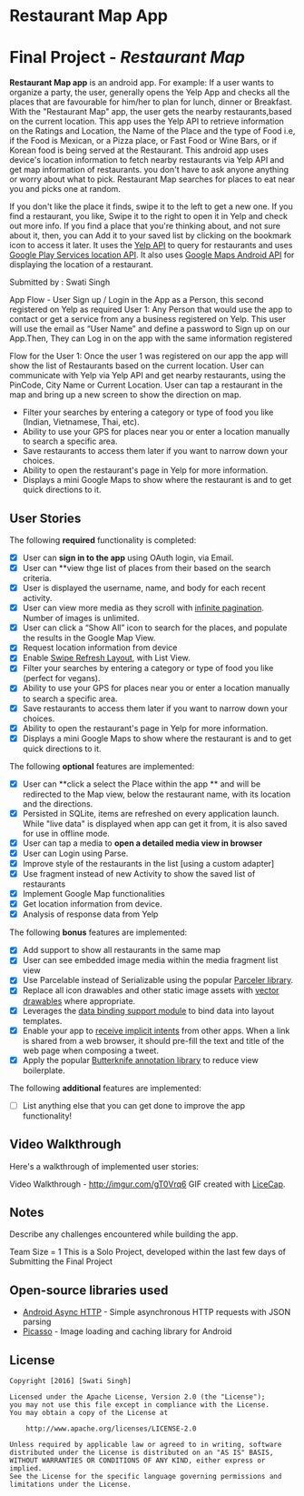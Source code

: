 # Restaurant Map App
# Final Project - *Restaurant Map*

**Restaurant Map app** is an android app. For example: If a user wants to organize a party, the user, generally opens the Yelp App and checks all the places that are favourable for him/her to plan for lunch, dinner or Breakfast. With the "Restaurant Map" app, the user gets the nearby restaurants,based on the current location.
This app uses the Yelp API to retrieve information on the Ratings and Location, the Name of the Place and the type of Food i.e, if the Food is Mexican, or a Pizza place, or Fast Food or Wine Bars, or if Korean food is being served at the Restaurant.
This android app uses device's location information to fetch nearby restaurants via Yelp API and get map information of restaurants.
you don't have to ask anyone anything or worry about what to pick. Restaurant Map searches for places to eat near you and picks one at random.

If you don't like the place it finds, swipe it to the left to get a new one.
If you find a restaurant, you like, Swipe it to the right to open it in Yelp and check out more info. If you find a place that you're thinking about, and not sure about it, then, you can Add it to your saved list by clicking on the bookmark icon to access it later.
It uses the [Yelp API](https://www.yelp.com/developers) to query for restaurants and uses [Google Play Services location API](https://developers.google.com/android/reference/com/google/android/gms/location/package-summary). It also uses [Google Maps Android API](https://developers.google.com/maps/documentation/android-api/) for displaying the location of a restaurant.

Submitted by : Swati Singh

App Flow - 
User Sign up / Login in the App as a Person, this second registered on Yelp as required
User 1: Any Person that would use the app to contact or get a service from any a business registered on Yelp. This user will use the email as “User Name” and define a password to Sign up on our App.Then, They can Log in on the app with the same information registered

Flow for the User 1:
Once the user 1 was registered on our app the app will show the list of Restaurants based on the current location.
User can communicate with Yelp via Yelp API and get nearby restaurants, using the PinCode, City Name or Current Location.
User can tap a restaurant in the map and bring up a new screen to show the direction on map.
- Filter your searches by entering a category or type of food you like (Indian, Vietnamese, Thai, etc).
 - Ability to use your GPS for places near you or enter a location manually to search a specific area.
 - Save restaurants to access them later if you want to narrow down your choices.
 - Ability to open the restaurant's page in Yelp for more information.
 - Displays a mini Google Maps to show where the restaurant is and to get quick directions to it.

## User Stories

The following **required** functionality is completed:

* [x]	User can **sign in to the app** using OAuth login, via Email.
* [x]	User can **view thge list of places from their based on the search criteria.
  * [x] User is displayed the username, name, and body for each recent activity.
  * [x] User can view more media as they scroll with [infinite pagination](http://guides.codepath.com/android/Endless-Scrolling-with-AdapterViews-and-RecyclerView). Number of images is unlimited.
  * [x] User can click a “Show All” icon to search for the places, and populate the results in the Google Map View.
* [x] Request location information from device
* [x] Enable [Swipe Refresh Layout](https://guides.codepath.com/android/Implementing-Pull-to-Refresh-Guide#listview-with-swiperefreshlayout), with List View.
* [x] Filter your searches by entering a category or type of food you like (perfect for vegans).
* [x] Ability to use your GPS for places near you or enter a location manually to search a specific area.
* [x] Save restaurants to access them later if you want to narrow down your choices.
* [x] Ability to open the restaurant's page in Yelp for more information.
* [x] Displays a mini Google Maps to show where the restaurant is and to get quick directions to it.

The following **optional** features are implemented:

* [x] User can **click a select the Place within the app ** and will be redirected to the Map view, below the restaurant name, with its location and the directions.
* [x] Persisted in SQLite, items are refreshed on every application launch. While "live data" is displayed when app can get it from, it is also saved for use in offline mode.
* [x] User can tap a media to **open a detailed media view in browser**
* [x] User can Login using Parse.
* [x] Improve style of the restaurants in the list [using a custom adapter]
* [x] Use fragment instead of new Activity to show the saved list of restaurants
* [x] Implement Google Map functionalities
* [x] Get location information from device.
* [x] Analysis of response data from Yelp

The following **bonus** features are implemented:
* [x] Add support to show all restaurants in the same map
* [x] User can see embedded image media within the media fragment list view
* [x] Use Parcelable instead of Serializable using the popular [Parceler library](http://guides.codepath.com/android/Using-Parceler).
* [x] Replace all icon drawables and other static image assets with [vector drawables](http://guides.codepath.com/android/Drawables#vector-drawables) where appropriate.
* [x] Leverages the [data binding support module](http://guides.codepath.com/android/Applying-Data-Binding-for-Views) to bind data into layout templates.
* [x] Enable your app to [receive implicit intents](http://guides.codepath.com/android/Using-Intents-to-Create-Flows#receiving-implicit-intents) from other apps.  When a link is shared from a web browser, it should pre-fill the text and title of the web page when composing a tweet.
* [x] Apply the popular [Butterknife annotation library](http://guides.codepath.com/android/Reducing-View-Boilerplate-with-Butterknife) to reduce view boilerplate.

The following **additional** features are implemented:

* [ ] List anything else that you can get done to improve the app functionality!

## Video Walkthrough

Here's a walkthrough of implemented user stories:

Video Walkthrough - http://imgur.com/gT0Vrq6
GIF created with [LiceCap](http://www.cockos.com/licecap/).

## Notes

Describe any challenges encountered while building the app.

Team Size = 1
This is a Solo Project, developed within the last few days of Submitting the Final Project

## Open-source libraries used

- [Android Async HTTP](https://github.com/loopj/android-async-http) - Simple asynchronous HTTP requests with JSON parsing
- [Picasso](http://square.github.io/picasso/) - Image loading and caching library for Android


## License

    Copyright [2016] [Swati Singh]

    Licensed under the Apache License, Version 2.0 (the "License");
    you may not use this file except in compliance with the License.
    You may obtain a copy of the License at

        http://www.apache.org/licenses/LICENSE-2.0

    Unless required by applicable law or agreed to in writing, software
    distributed under the License is distributed on an "AS IS" BASIS,
    WITHOUT WARRANTIES OR CONDITIONS OF ANY KIND, either express or implied.
    See the License for the specific language governing permissions and
    limitations under the License.
